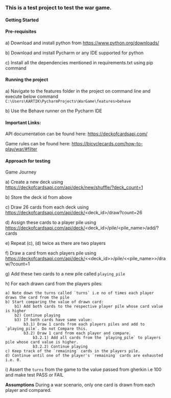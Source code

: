 ### **This is a test project to test the war game.**

#### **Getting Started**
    
#### **Pre-requisites**

a) Download and install python from https://www.python.org/downloads/

b) Download and install Pycharm or any IDE supported for python

c) Install all the dependencies mentioned in requirements.txt using pip command
    

#### **Running the project**

a) Navigate to the features folder in the project on command line and execute below command
    `C:\Users\KARTIK\PycharmProjects\WarGame\features>behave`

b) Use the Behave runner on the Pycharm IDE

#### **Important Links:**

API documentation can be found here: https://deckofcardsapi.com/

Game rules can be found here: https://bicyclecards.com/how-to-play/war/#filter

#### **Approach for testing**
Game Journey

a) Create a new deck using https://deckofcardsapi.com/api/deck/new/shuffle/?deck_count=1

b) Store the deck id from above

c) Draw 26 cards from each deck using https://deckofcardsapi.com/api/deck/<deck_id>/draw?count=26

d) Assign these cards to a player pile using https://deckofcardsapi.com/api/deck/<deck_id>/pile/<pile_name>/add/?cards

e) Repeat (c), (d) twice as there are two players

f) Draw a card from each players pile using https://deckofcardsapi.com/api/deck/<<deck_id>>/pile/<<pile_name>>/draw/?count=1

g) Add these two cards to a new pile called `playing_pile`

h) For each drawn card from the players piles:

    a) Note down the turns called `turns` i.e no of times each player draws the card from the pile
    b) Start comparing the value of drawn card:
        b1) Add both cards to the respective player pile whose card value is higher
        b2) Continue playing
        b3) If both cards have same value:
            b3.1) Draw 1 cards from each players piles and add to `playing_pile`. Do not Compare this.
            b3.2) Draw 1 card from each player and compare.
                b3.2.1) Add all cards from the `playing_pile` to players pile whose card value is higher.
                b3.2.2) Continue playing
    c) Keep track of the `remaining` cards in the players pile.
    d) Continue until one of the player's `remaining` cards are exhausted i.e. 0.

i) Assert the `turns` from the game to the value passed from gherkin i.e  100 and make test PASS or FAIL

**Assumptions**
During a war scenario, only one card is drawn from each player and compared.
